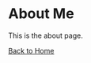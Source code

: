 <!DOCTYPE html>
<html lang="en">
<head>
    <meta charset="UTF-8">
    <meta name="viewport" content="width=device-width, initial-scale=1.0">
    <title>About</title>
</head>
<body>
    <h1>About Me</h1>
    <p>This is the about page.</p>
    <a href="index.html">Back to Home</a>
</body>
</html>

